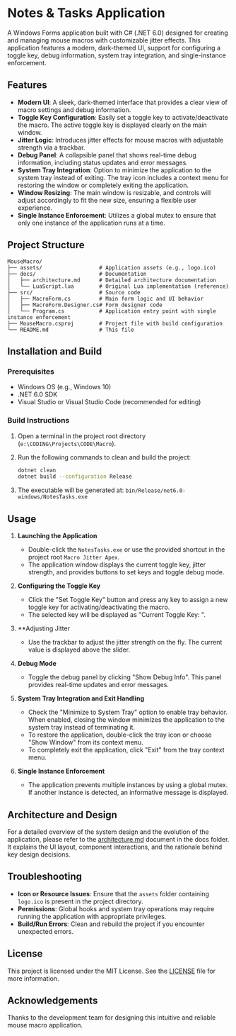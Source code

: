 # Notes & Tasks Application

A Windows Forms application built with C# (.NET 6.0) designed for creating and managing mouse macros with customizable jitter effects. This application features a modern, dark-themed UI, support for configuring a toggle key, debug information, system tray integration, and single-instance enforcement.

## Features

- **Modern UI**: A sleek, dark-themed interface that provides a clear view of macro settings and debug information.
- **Toggle Key Configuration**: Easily set a toggle key to activate/deactivate the macro. The active toggle key is displayed clearly on the main window.
- **Jitter Logic**: Introduces jitter effects for mouse macros with adjustable strength via a trackbar.
- **Debug Panel**: A collapsible panel that shows real-time debug information, including status updates and error messages.
- **System Tray Integration**: Option to minimize the application to the system tray instead of exiting. The tray icon includes a context menu for restoring the window or completely exiting the application.
- **Window Resizing**: The main window is resizable, and controls will adjust accordingly to fit the new size, ensuring a flexible user experience.
- **Single Instance Enforcement**: Utilizes a global mutex to ensure that only one instance of the application runs at a time.

## Project Structure

```
MouseMacro/
├── assets/                  # Application assets (e.g., logo.ico)
├── docs/                    # Documentation
│   ├── architecture.md      # Detailed architecture documentation
│   └── LuaScript.lua        # Original Lua implementation (reference)
├── src/                     # Source code
│   ├── MacroForm.cs         # Main form logic and UI behavior
│   ├── MacroForm.Designer.cs# Form designer code
│   └── Program.cs           # Application entry point with single instance enforcement
├── MouseMacro.csproj        # Project file with build configuration
└── README.md                # This file
```

## Installation and Build

### Prerequisites

- Windows OS (e.g., Windows 10)
- .NET 6.0 SDK
- Visual Studio or Visual Studio Code (recommended for editing)

### Build Instructions

1. Open a terminal in the project root directory (`e:\CODING\Projects\CODE\Macro`).
2. Run the following commands to clean and build the project:

   ```bash
   dotnet clean
   dotnet build --configuration Release
   ```

3. The executable will be generated at:
   `bin/Release/net6.0-windows/NotesTasks.exe`

## Usage

1. **Launching the Application**
   - Double-click the `NotesTasks.exe` or use the provided shortcut in the project root `Macro Jitter Apex`.
   - The application window displays the current toggle key, jitter strength, and provides buttons to set keys and toggle debug mode.

2. **Configuring the Toggle Key**
   - Click the "Set Toggle Key" button and press any key to assign a new toggle key for activating/deactivating the macro.
   - The selected key will be displayed as "Current Toggle Key: <Key>".

3. **Adjusting Jitter
   - Use the trackbar to adjust the jitter strength on the fly. The current value is displayed above the slider.

4. **Debug Mode**
   - Toggle the debug panel by clicking "Show Debug Info". This panel provides real-time updates and error messages.

5. **System Tray Integration and Exit Handling**
   - Check the "Minimize to System Tray" option to enable tray behavior. When enabled, closing the window minimizes the application to the system tray instead of terminating it.
   - To restore the application, double-click the tray icon or choose "Show Window" from its context menu.
   - To completely exit the application, click "Exit" from the tray context menu.

6. **Single Instance Enforcement**
   - The application prevents multiple instances by using a global mutex. If another instance is detected, an informative message is displayed.

## Architecture and Design

For a detailed overview of the system design and the evolution of the application, please refer to the [architecture.md](docs/architecture.md) document in the docs folder. It explains the UI layout, component interactions, and the rationale behind key design decisions.

## Troubleshooting

- **Icon or Resource Issues**: Ensure that the `assets` folder containing `logo.ico` is present in the project directory.
- **Permissions**: Global hooks and system tray operations may require running the application with appropriate privileges.
- **Build/Run Errors**: Clean and rebuild the project if you encounter unexpected errors.

## License

This project is licensed under the MIT License. See the [LICENSE](LICENSE) file for more information.

## Acknowledgements

Thanks to the development team for designing this intuitive and reliable mouse macro application.

